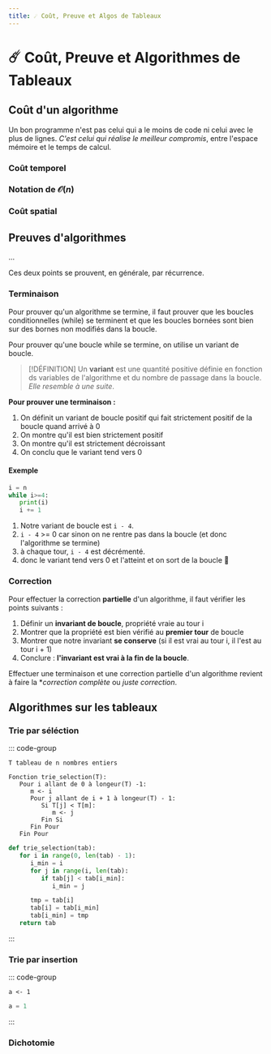 ```yaml
---
title: ☄️ Coût, Preuve et Algos de Tableaux
---
```

# ☄️ Coût, Preuve et Algorithmes de Tableaux

## Coût d'un algorithme

Un bon programme n'est pas celui qui a le moins de code ni celui avec le plus de lignes. *C'est celui qui réalise le meilleur compromis*, entre l'espace mémoire et le temps de calcul.

### Coût temporel
### Notation de $\mathcal{O}(n)$

### Coût spatial

## Preuves d'algorithmes

...

Ces deux points se prouvent, en générale, par récurrence.

### Terminaison

Pour prouver qu'un algorithme se termine, il faut prouver que les boucles conditionnelles (while) se terminent et que les boucles bornées sont bien sur des bornes non modifiés dans la boucle.

Pour prouver qu'une boucle while se termine, on utilise un variant de boucle.

> [!DÉFINITION]
> Un **variant** est une quantité positive définie en fonction ds variables de l'algorithme et du nombre de passage dans la boucle. *Elle resemble à une suite*.

**Pour prouver une terminaison :**
1. On définit un variant de boucle positif qui fait strictement positif de la boucle quand arrivé à 0
2. On montre qu'il est bien strictement positif
3. On montre qu'il est strictement décroissant
4. On conclu que le variant tend vers 0

#### Exemple

```python
i = n
while i>=4:
   print(i)
   i += 1
```

1. Notre variant de boucle est `i - 4`.
2. `i - 4` >= 0 car sinon on ne rentre pas dans la boucle (et donc l'algorithme se termine)
3. à chaque tour, `i - 4` est décrémenté. 
4. donc le variant tend vers 0 et l'atteint et on sort de la boucle 🥳

### Correction
Pour effectuer la correction **partielle** d'un algorithme, il faut vérifier les points suivants :

1. Définir un **invariant de boucle**, propriété vraie au tour i
2. Montrer que la propriété est bien vérifié au **premier tour** de boucle
3. Montrer que notre invariant **se conserve** (si il est vrai au tour i, il l'est au tour i + 1)
4. Conclure : **l'invariant est vrai à la fin de la boucle**.

Effectuer une terminaison et une correction partielle d'un algorithme revient à faire la **correction complète* ou *juste correction*.

## Algorithmes sur les tableaux
### Trie par séléction

::: code-group

```pseudo-code [Pseudo-Code]
T tableau de n nombres entiers

Fonction trie_selection(T):
   Pour i allant de 0 à longeur(T) -1:
      m <- i
      Pour j allant de i + 1 à longeur(T) - 1:
         Si T[j] < T[m]:
            m <- j
         Fin Si
      Fin Pour
   Fin Pour
```

```python [Python]
def trie_selection(tab):
   for i in range(0, len(tab) - 1):
      i_min = i
      for j in range(i, len(tab):
         if tab[j] < tab[i_min]:
            i_min = j

      tmp = tab[i]
      tab[i] = tab[i_min]
      tab[i_min] = tmp
   return tab
```

:::
### Trie par insertion

::: code-group

```pseudo-code [Pseudo-Code]
a <- 1
```

```python [Python]
a = 1
```

:::
### Dichotomie
